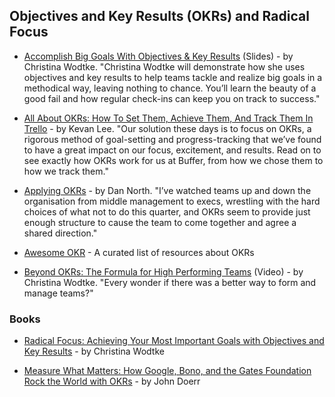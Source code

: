 ## Objectives and Key Results (OKRs) and Radical Focus

- [Accomplish Big Goals With Objectives & Key Results](https://www.slideshare.net/futureinsights/accomplish-big-goals-with-objectives-key-results-christina-wodtke) (Slides) - by Christina Wodtke. "Christina Wodtke will demonstrate how she uses objectives and key results to help teams tackle and realize big goals in a methodical way, leaving nothing to chance. You’ll learn the beauty of a good fail and how regular check-ins can keep you on track to success."

- [All About OKRs: How To Set Them, Achieve Them, And Track Them In Trello](https://blog.trello.com/okrs-set-achieve-track-trello) - by Kevan Lee. "Our solution these days is to focus on OKRs, a rigorous method of goal-setting and progress-tracking that we’ve found to have a great impact on our focus, excitement, and results. Read on to see exactly how OKRs work for us at Buffer, from how we chose them to how we track them."

- [Applying OKRs](https://dannorth.net/2017/05/01/applying-okrs/) - by Dan North. "I’ve watched teams up and down the organisation from middle management to execs, wrestling with the hard choices of what not to do this quarter, and OKRs seem to provide just enough structure to cause the team to come together and agree a shared direction."

- [Awesome OKR](https://github.com/domenicosolazzo/awesome-okr) - A curated list of resources about OKRs

- [Beyond OKRs: The Formula for High Performing Teams](http://eleganthack.com/beyond-okrs-the-formula-for-high-performing-teams/) (Video) - by Christina Wodtke. "Every wonder if there was a better way to form and manage teams?"

### Books

- [Radical Focus: Achieving Your Most Important Goals with Objectives and Key Results](https://www.amazon.com/Radical-Focus-Achieving-Important-Objectives-ebook/dp/B01BFKJA0Y) - by Christina Wodtke

- [Measure What Matters: How Google, Bono, and the Gates Foundation Rock the World with OKRs](https://www.amazon.com/Measure-What-Matters-Google-Foundation/dp/0525536221) - by John Doerr
